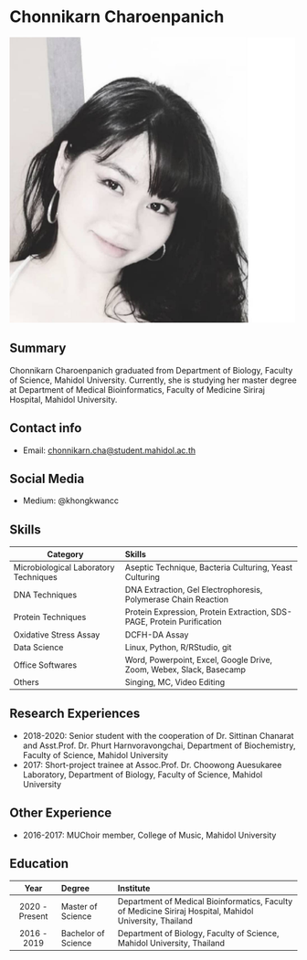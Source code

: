 # Chonnikarn Charoenpanich

<img src="chonnikarn.jpg" width="500px" />

## Summary
Chonnikarn Charoenpanich graduated from Department of Biology, Faculty of Science, Mahidol University. Currently, she is studying her master degree at Department of Medical Bioinformatics, Faculty of Medicine Siriraj Hospital, Mahidol University.


## Contact info
- Email: chonnikarn.cha@student.mahidol.ac.th


## Social Media 
- Medium: @khongkwancc


## Skills

| Category | Skills |
|----------|:----------|
| Microbiological Laboratory Techniques | Aseptic Technique, Bacteria Culturing, Yeast Culturing |
| DNA Techniques | DNA Extraction, Gel Electrophoresis, Polymerase Chain Reaction |
| Protein Techniques | Protein Expression, Protein Extraction, SDS-PAGE, Protein Purification |
| Oxidative Stress Assay | DCFH-DA Assay |
| Data Science | Linux, Python, R/RStudio, git |
| Office Softwares | Word, Powerpoint, Excel, Google Drive, Zoom, Webex, Slack, Basecamp|
| Others | Singing, MC, Video Editing |


## Research Experiences
- 2018-2020: Senior student with the cooperation of Dr. Sittinan Chanarat and Asst.Prof. Dr. Phurt Harnvoravongchai, Department of Biochemistry, Faculty of Science, Mahidol University
- 2017: Short-project trainee at Assoc.Prof. Dr. Choowong Auesukaree Laboratory, Department of Biology, Faculty of Science, Mahidol University


## Other Experience
- 2016-2017: MUChoir member, College of Music, Mahidol University


## Education

| Year | Degree | Institute |
|:---------:|:-----------|:-----------|
| 2020 - Present | Master of Science | Department of Medical Bioinformatics, Faculty of Medicine Siriraj Hospital, Mahidol University, Thailand |
|  2016 - 2019 | Bachelor of Science | Department of Biology, Faculty of Science, Mahidol University, Thailand  |
